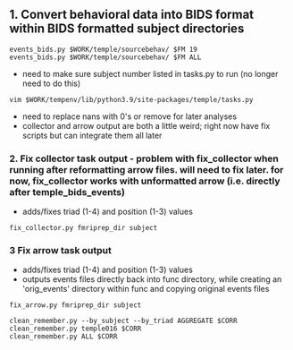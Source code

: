 ## 1. Convert behavioral data into BIDS format within BIDS formatted subject directories
```
events_bids.py $WORK/temple/sourcebehav/ $FM 19
events_bids.py $WORK/temple/sourcebehav/ $FM ALL
```
 * need to make sure subject number listed in tasks.py to run (no longer need to do this)
```
vim $WORK/tempenv/lib/python3.9/site-packages/temple/tasks.py
```
 * need to replace nans with 0's or remove for later analyses
 * collector and arrow output are both a little weird; right now have fix scripts but can integrate them all later

### 2. Fix collector task output - problem with fix_collector when running after reformatting arrow files. will need to fix later. for now, fix_collector works with unformatted arrow (i.e. directly after temple_bids_events)
* adds/fixes triad (1-4) and position (1-3) values
```
fix_collector.py fmriprep_dir subject
```




### 3 Fix arrow task output 
* adds/fixes triad (1-4) and position (1-3) values
* outputs events files directly back into func directory, while creating an 'orig_events' directory within func and copying original events files
```
fix_arrow.py fmriprep_dir subject
```

```
clean_remember.py --by_subject --by_triad AGGREGATE $CORR
clean_remember.py temple016 $CORR
clean_remember.py ALL $CORR
```
